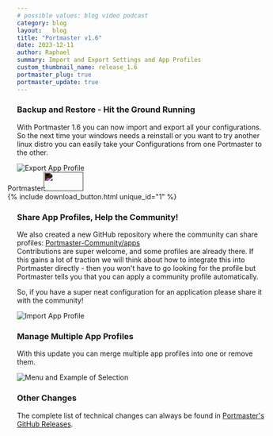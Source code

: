 ```yaml
---
# possible values: blog video podcast
category: blog
layout:   blog
title: "Portmaster v1.6"
date: 2023-12-11
author: Raphael
summary: Import and Export Settings and App Profiles 
custom_thumbnail_name: release_1.6
portmaster_plug: true
portmaster_update: true
---
```


### Backup and Restore - Hit the Ground Running

With Portmaster 1.6 you can now import and export all your configurations. So the next time your windows needs a reinstall or you want to try another linux distro you can easily take your Configurations from one Portmaster to the other. 

<img src="{{ site.img_url }}blog/release-1.6/exportProfile.png" alt="Export App Profile" style="margin: 0;">

<div class="flex space-x-2 max-w-max mx-auto mt-10">
  <div class="flex items-center" style="margin-left: -19px;">
    <div class="flex items-center">
      <span class="block">Portmaster:</span>
      <img src="{{ site.img_shields_io_release_url }}" style="filter: invert(1); width: 80px; height: 38px; margin-left: -8px;">
    </div>
  </div>
</div>
<div class="flex space-x-2 max-w-max mx-auto mt-5 mb-20">
  <div class="flex items-center" style="margin-left: -19px;">
    <div class="flex items-center">
      {% include download_button.html unique_id="1" %}
    </div>
  </div>
</div>

### Share App Profiles, Help the Community!

We also created a new GitHub repository where the community can share profiles: [Portmaster-Community/apps](https://github.com/Portmaster-Community/apps)  
Contributions are super welcome, and some profiles are already there. If this gains a lot of traction we will think about how to integrate this into Portmaster directly - then you won't have to go looking for the profile but Portmaster tells you that you can apply a community profile automatically.

So, if you have a super neat configuration for an application please share it with the community!

<img src="{{ site.img_url }}blog/release-1.6/importProfile.png" alt="Import App Profile" style="margin: 0;">

### Manage Multiple App Profiles

With this update you can merge multiple app profiles into one or remove them.

<img src="{{ site.img_url }}blog/release-1.6/multiEdit.png" alt="Menu and Example of Selection" style="margin: 0;">

### Other Changes

The complete list of technical changes can always be found in [Portmaster's GitHub Releases](https://github.com/safing/portmaster/releases).
